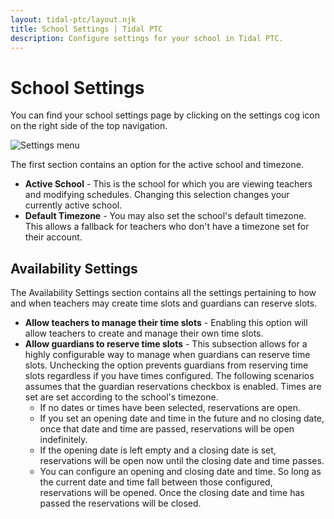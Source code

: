 ```yaml
---
layout: tidal-ptc/layout.njk
title: School Settings | Tidal PTC
description: Configure settings for your school in Tidal PTC.
---
```


# School Settings

You can find your school settings page by clicking on the settings cog icon on the right side of the top navigation.

<!-- ![Settings menu](/images/tidal-ptc/school-settings-menu.png) -->
<img src="/images/tidal-ptc/school-settings-menu.png" alt="Settings menu" class="sm:w-1/2">

The first section contains an option for the active school and timezone.

- **Active School** - This is the school for which you are viewing teachers and modifying schedules. Changing this selection changes your currently active school.
- **Default Timezone** - You may also set the school's default timezone. This allows a fallback for teachers who don't have a timezone set for their account.

## Availability Settings

The Availability Settings section contains all the settings pertaining to how and when teachers may create time slots and guardians can reserve slots.

- **Allow teachers to manage their time slots** - Enabling this option will allow teachers to create and manage their own time slots.
- **Allow guardians to reserve time slots** - This subsection allows for a highly configurable way to manage when guardians can reserve time slots. Unchecking the option prevents guardians from reserving time slots regardless if you have times configured. The following scenarios assumes that the guardian reservations checkbox is enabled. Times are set are set according to the school's timezone.
  - If no dates or times have been selected, reservations are open.
  - If you set an opening date and time in the future and no closing date, once that date and time are passed, reservations will be open indefinitely.
  - If the opening date is left empty and a closing date is set, reservations will be open now until the closing date and time passes.
  - You can configure an opening and closing date and time. So long as the current date and time fall between those configured, reservations will be opened. Once the closing date and time has passed the reservations will be closed.
